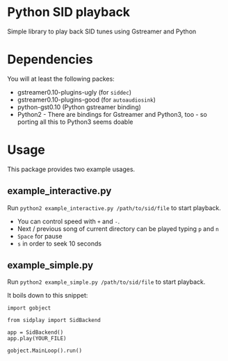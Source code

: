 # Python SID playback
Simple library to play back SID tunes using Gstreamer and Python

# Dependencies
You will at least the following packes:

 * gstreamer0.10-plugins-ugly (for `siddec`)
 * gstreamer0.10-plugins-good (for `autoaudiosink`)
 * python-gst0.10 (Python gstreamer binding)
 * Python2 - There are bindings for Gstreamer and Python3, too - so porting all this to Python3 seems doable
 
# Usage
This package provides two example usages.

## example_interactive.py

Run `python2 example_interactive.py /path/to/sid/file` to start playback.

 * You can control speed with `+` and `-`. 
 * Next / previous song of current directory can be played typing `p` and `n`
 * `Space` for pause
 * `s` in order to seek 10 seconds

## example_simple.py
Run `python2 example_simple.py /path/to/sid/file` to start playback.

It boils down to this snippet:

```
import gobject

from sidplay import SidBackend

app = SidBackend()
app.play(YOUR_FILE)

gobject.MainLoop().run()
```